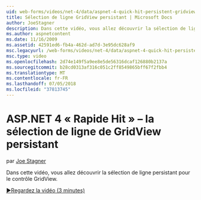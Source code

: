 ```yaml
---
uid: web-forms/videos/net-4/data/aspnet-4-quick-hit-persistent-gridview-row-selection
title: Sélection de ligne GridView persistant | Microsoft Docs
author: JoeStagner
description: Dans cette vidéo, vous allez découvrir la sélection de ligne persistant pour le contrôle GridView.
ms.author: aspnetcontent
ms.date: 11/16/2009
ms.assetid: 42591ed6-fb4a-462d-ad7d-3e95dc628af9
msc.legacyurl: /web-forms/videos/net-4/data/aspnet-4-quick-hit-persistent-gridview-row-selection
msc.type: video
ms.openlocfilehash: 2d74e149f5a9ee8e5de56316dcaf126880b2137a
ms.sourcegitcommit: b28cd0313af316c051c2ff8549865bff67f2fbb4
ms.translationtype: MT
ms.contentlocale: fr-FR
ms.lasthandoff: 07/05/2018
ms.locfileid: "37813745"
---
```

<a name="aspnet-4-quick-hit--persistent-gridview-row-selection"></a>ASP.NET 4 « Rapide Hit » – la sélection de ligne de GridView persistant
====================
par [Joe Stagner](https://github.com/JoeStagner)

Dans cette vidéo, vous allez découvrir la sélection de ligne persistant pour le contrôle GridView. 

[&#9654;Regardez la vidéo (3 minutes)](https://channel9.msdn.com/Blogs/ASP-NET-Site-Videos/aspnet-4-quick-hit-persistent-gridview-row-selection)
